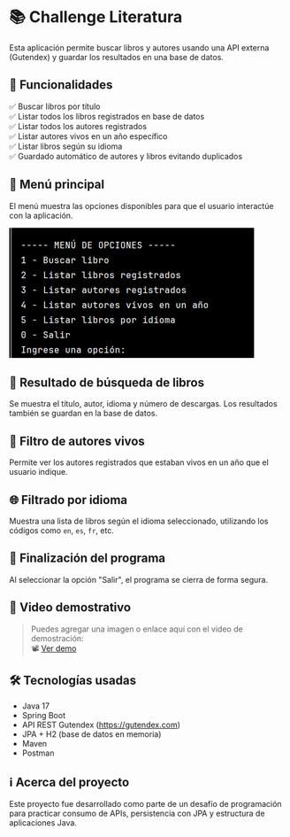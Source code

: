 # 📚 Challenge Literatura

Esta aplicación permite buscar libros y autores usando una API externa (Gutendex) y guardar los resultados en una base de datos.

## 🚀 Funcionalidades

✅ Buscar libros por título  
✅ Listar todos los libros registrados en base de datos  
✅ Listar todos los autores registrados  
✅ Listar autores vivos en un año específico  
✅ Listar libros según su idioma  
✅ Guardado automático de autores y libros evitando duplicados


## 🧭 Menú principal

El menú muestra las opciones disponibles para que el usuario interactúe con la aplicación.

![Menú Principal](imagenes/menuprincipal.png)

## 🔎 Resultado de búsqueda de libros

Se muestra el título, autor, idioma y número de descargas. Los resultados también se guardan en la base de datos.

## 🧠 Filtro de autores vivos

Permite ver los autores registrados que estaban vivos en un año que el usuario indique.

## 🌐 Filtrado por idioma

Muestra una lista de libros según el idioma seleccionado, utilizando los códigos como `en`, `es`, `fr`, etc.

## 🛑 Finalización del programa

Al seleccionar la opción "Salir", el programa se cierra de forma segura.

## 🎥 Video demostrativo

> Puedes agregar una imagen o enlace aquí con el video de demostración:  
> 📽️ [Ver demo](https://youtu.be/2sUl67W2K-U)

## 🛠️ Tecnologías usadas

- Java 17
- Spring Boot
- API REST Gutendex (https://gutendex.com)
- JPA + H2 (base de datos en memoria)
- Maven
- Postman

## ℹ️ Acerca del proyecto

Este proyecto fue desarrollado como parte de un desafío de programación para practicar consumo de APIs, persistencia con JPA y estructura de aplicaciones Java.